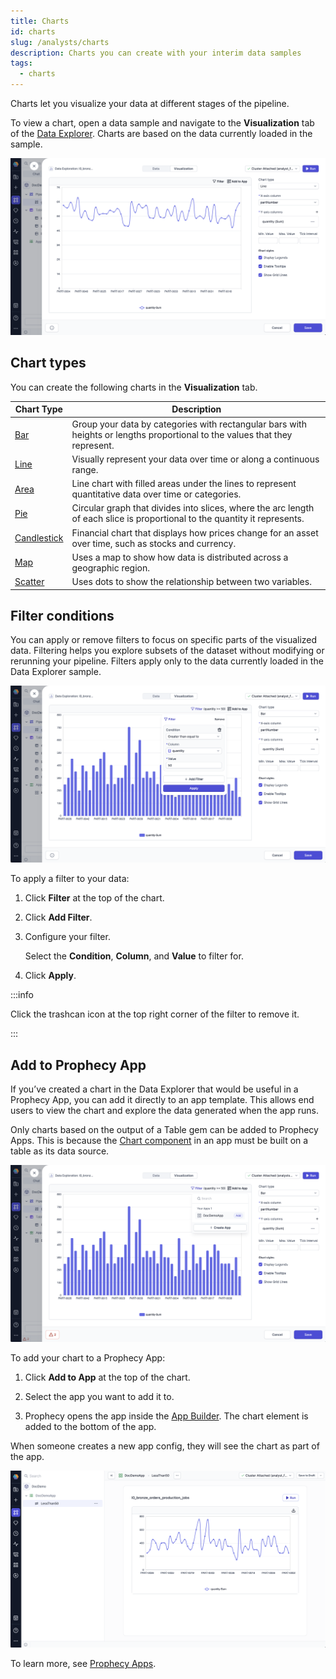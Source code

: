 ```yaml
---
title: Charts
id: charts
slug: /analysts/charts
description: Charts you can create with your interim data samples
tags:
  - charts
---
```


Charts let you visualize your data at different stages of the pipeline.

To view a chart, open a data sample and navigate to the **Visualization** tab of the [Data Explorer](/analysts/data-explorer). Charts are based on the data currently loaded in the sample.

![VisualizationView](./img/visualization-view.png)

## Chart types

You can create the following charts in the **Visualization** tab.

| Chart Type                                 | Description                                                                                                                 |
| ------------------------------------------ | --------------------------------------------------------------------------------------------------------------------------- |
| [Bar](/analysts/bar-chart)                 | Group your data by categories with rectangular bars with heights or lengths proportional to the values that they represent. |
| [Line](/analysts/line-chart)               | Visually represent your data over time or along a continuous range.                                                         |
| [Area](/analysts/area-chart)               | Line chart with filled areas under the lines to represent quantitative data over time or categories.                        |
| [Pie](/analysts/pie-chart)                 | Circular graph that divides into slices, where the arc length of each slice is proportional to the quantity it represents.  |
| [Candlestick](/analysts/candlestick-chart) | Financial chart that displays how prices change for an asset over time, such as stocks and currency.                        |
| [Map](/analysts/map-chart)                 | Uses a map to show how data is distributed across a geographic region.                                                      |
| [Scatter](/analysts/scatter-chart)         | Uses dots to show the relationship between two variables.                                                                   |

## Filter conditions

You can apply or remove filters to focus on specific parts of the visualized data. Filtering helps you explore subsets of the dataset without modifying or rerunning your pipeline. Filters apply only to the data currently loaded in the Data Explorer sample.

![FilterChart](./img/filter-chart.png)

To apply a filter to your data:

1. Click **Filter** at the top of the chart.

1. Click **Add Filter**.

1. Configure your filter.

   Select the **Condition**, **Column**, and **Value** to filter for.

1. Click **Apply**.

:::info

Click the trashcan icon at the top right corner of the filter to remove it.

:::

## Add to Prophecy App

If you’ve created a chart in the Data Explorer that would be useful in a Prophecy App, you can add it directly to an app template. This allows end users to view the chart and explore the data generated when the app runs.

Only charts based on the output of a Table gem can be added to Prophecy Apps. This is because the [Chart component](/analysts/business-application-components#charts) in an app must be built on a table as its data source.

![AddChartToApp](./img/add-chart-to-app.png)

To add your chart to a Prophecy App:

1. Click **Add to App** at the top of the chart.

1. Select the app you want to add it to.

1. Prophecy opens the app inside the [App Builder](/analysts/app-builder). The chart element is added to the bottom of the app.

When someone creates a new app config, they will see the chart as part of the app.

![ViewChartInApp](./img/view-chart-in-app.png)

To learn more, see [Prophecy Apps](/analysts/business-applications).
